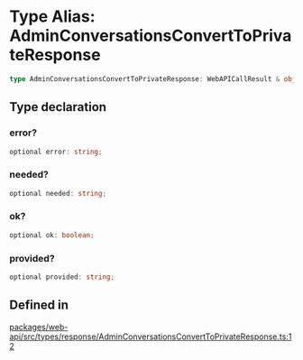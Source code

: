 # Type Alias: AdminConversationsConvertToPrivateResponse

```ts
type AdminConversationsConvertToPrivateResponse: WebAPICallResult & object;
```

## Type declaration

### error?

```ts
optional error: string;
```

### needed?

```ts
optional needed: string;
```

### ok?

```ts
optional ok: boolean;
```

### provided?

```ts
optional provided: string;
```

## Defined in

[packages/web-api/src/types/response/AdminConversationsConvertToPrivateResponse.ts:12](https://github.com/slackapi/node-slack-sdk/blob/main/packages/web-api/src/types/response/AdminConversationsConvertToPrivateResponse.ts#L12)
